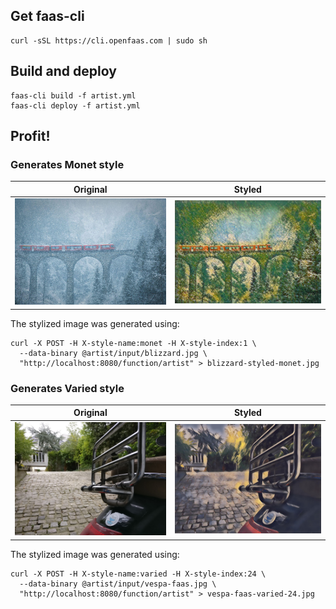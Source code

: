 ## Get faas-cli
```
curl -sSL https://cli.openfaas.com | sudo sh
```

## Build and deploy
```
faas-cli build -f artist.yml
faas-cli deploy -f artist.yml
```

## Profit!

### Generates Monet style



Original             |  Styled
:-------------------------:|:-------------------------:
![Original](/artist/input/blizzard.jpg?raw=true "Original Blizzard") | ![Styled](/styled/blizzard-styled-monet.jpg?raw=true "Monet style 1")

The stylized image was generated using:
```
curl -X POST -H X-style-name:monet -H X-style-index:1 \
  --data-binary @artist/input/blizzard.jpg \
  "http://localhost:8080/function/artist" > blizzard-styled-monet.jpg
```

### Generates Varied style
Original             |  Styled
:-------------------------:|:-------------------------:
![Original](/artist/input/vespa-faas.jpg?raw=true "Original Vespa and Faas") | ![Styled](/styled/vespa-faas-varied-24.jpg?raw=true "Varied style 24")

The stylized image was generated using:
```
curl -X POST -H X-style-name:varied -H X-style-index:24 \
  --data-binary @artist/input/vespa-faas.jpg \
  "http://localhost:8080/function/artist" > vespa-faas-varied-24.jpg
```
